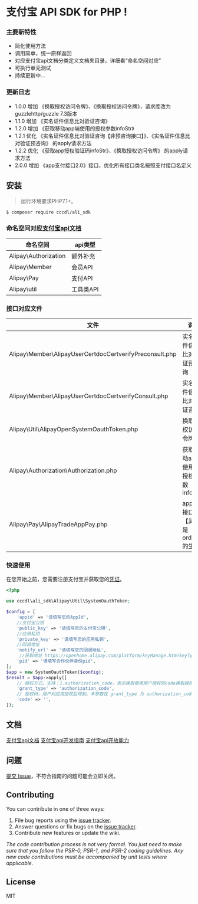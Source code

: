 # 支付宝 API SDK for PHP  !

### 主要新特性
* 简化使用方法
* 调用简单，统一原样返回
* 对应支付宝api文档分类定义文档夹目录，详细看“命名空间对应”
* 可执行单元测试
* 持续更新中...

### 更新日志
- 1.0.0 增加 《换取授权访问令牌》、《换取授权访问令牌》，请求库改为 guzzlehttp/guzzle 7.3版本
- 1.1.0 增加 《实名证件信息比对验证咨询》
- 1.2.0 增加 《获取移动app端使用的授权参数infoStr》
- 1.2.1 优化 《实名证件信息比对验证咨询【非预咨询接口】》、《实名证件信息比对验证预咨询》 的apply请求方法
- 1.2.2 优化 《获取app授权验证码infoStr》、《换取授权访问令牌》 的apply请求方法
- 2.0.0 增加 《app支付接口2.0》接口，优化所有接口类名按照支付接口名定义

## 安装

> 运行环境要求PHP7.1+。

```shell
$ composer require cccdl/ali_sdk
```

### 命名空间对应[支付宝api文档](https://opendocs.alipay.com/apis)

| 命名空间|api类型|
| ------------------|------------|
| Alipay\Authorization|额外补充|
| Alipay\Member|会员API|
| Alipay\Pay|支付API|
| Alipay\util|工具类API|

### 接口对应文件

| 文件|说明|
| -------------------|------------|
| Alipay\Member\AlipayUserCertdocCertverifyPreconsult.php|实名证件信息比对验证预咨询|
| Alipay\Member\AlipayUserCertdocCertverifyConsult.php|实名证件信息比对验证咨询|
| Alipay\Util\AlipayOpenSystemOauthToken.php|换取授权访问令牌|
| Alipay\Authorization\Authorization.php|获取移动app端使用的授权参数infoStr|
| Alipay\Pay\AlipayTradeAppPay.php|app支付接口2.0【其实是orderStr的生成】|

### 快速使用

在您开始之前，您需要注册支付宝并获取您的[凭证](https://opendocs.alipay.com/apis/api_9/alipay.system.oauth.token)。

```php
<?php

use cccdl\ali_sdk\Alipay\Util\SystemOauthToken;

$config = [
    'appid' => '请填写您的AppId',
    //支付宝公钥
    'public_key' => '请填写您的支付宝公钥',
    //应用私钥
    'private_key' => '请填写您的应用私钥',
    //回调地址
    'notify_url' => '请填写您的回调地址',
     //获取地址 https://openhome.alipay.com/platform/keyManage.htm?keyType=partner 合作伙伴身份pid
    'pid' => '请填写合作伙伴身份pid',
];
$app = new SystemOauthToken($config);
$result = $app->apply([
    // 授权方式。支持：1.authorization_code，表示换取使用用户授权码code换取授权令牌access_token。 2.refresh_token，表示使用refresh_token刷新获取新授权令牌。
    'grant_type' => 'authorization_code',
    // 授权码，用户对应用授权后得到。本参数在 grant_type 为 authorization_code 时必填；为 refresh_token 时不填。
    'code' => '',
]);
```

## 文档

[支付宝api文档](https://opendocs.alipay.com/apis)
[支付宝api开发指南](https://opendocs.alipay.com/open/200)
[支付宝api开放能力](https://opendocs.alipay.com/apis/01da3s)

## 问题

[提交 Issue](https://github.com/cccdl/ali_sdk/issues)，不符合指南的问题可能会立即关闭。

## Contributing
You can contribute in one of three ways:
1. File bug reports using the [issue tracker](https://github.com/cccdl/ali_sdk/issues).
2. Answer questions or fix bugs on the [issue tracker](https://github.com/cccdl/ali_sdk/issues).
3. Contribute new features or update the wiki.

_The code contribution process is not very formal. You just need to make sure that you follow the PSR-0, PSR-1, and
PSR-2 coding guidelines. Any new code contributions must be accompanied by unit tests where applicable._

## License
MIT
